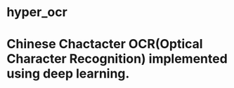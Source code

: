 # hyper_ocr
# Chinese Chactacter OCR(Optical Character Recognition) implemented using deep learning.
